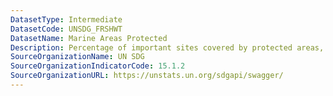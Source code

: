 ```yaml
---
DatasetType: Intermediate
DatasetCode: UNSDG_FRSHWT
DatasetName: Marine Areas Protected
Description: Percentage of important sites covered by protected areas, freshwater
SourceOrganizationName: UN SDG
SourceOrganizationIndicatorCode: 15.1.2
SourceOrganizationURL: https://unstats.un.org/sdgapi/swagger/
---
```


